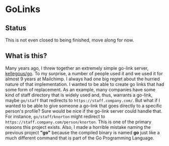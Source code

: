 # GoLinks

## Status

This is not even closed to being finished, move along for now.

## What is this?

Many years ago, I threw together an extremely simple go-link server, [kellegous/go](https://github.com/kellegous/go/). To my surprise, a number of people used it and we used it for almost 9 years at Mailchimp. I always had one big regret about the hurried nature of that implementation. I wanted to be able to create go links that had some form of replacement. As an example, many companies have some kind of staff directory that is widely used and, thus, warrants a go-link, maybe `go/staff` that redirects to `https://staff.company.com/`. But what if I wanted to be able to give someone a go-link that goes directly to a specific person's profile? Sure would be nice if the go-link server could handle that. For instance, `go/staff/knorton` might redirect to `https://staff.company.com/person/knorton`. This is one of the primary reasons this project exists. Also, I made a horrible mistake naming the previous project **"go"** because the compiled binary is named **go** just like a much different command that is part of the Go Programming Language.
